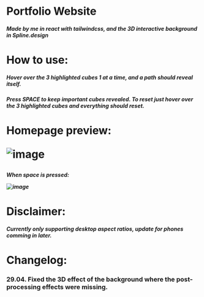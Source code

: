 <h1>Portfolio Website

<h5>Made by me in react with tailwindcss, and the 3D interactive background in Spline.design 
  
<h1>How to use:
  
<h5>Hover over the 3 highlighted cubes 1 at a time, and a path should reveal itself.
 
<h5>Press SPACE to keep important cubes revealed. To reset just hover over the 3 highlighted cubes and everything should reset.
 
<h1>Homepage preview:
  
![image](https://user-images.githubusercontent.com/71398993/164949802-135feeea-4a5f-4a59-9562-56e963bc082d.png)

<h5>When space is pressed:  
  
![image](https://user-images.githubusercontent.com/71398993/164949808-60b2f025-79fd-4b8e-a3f0-77ce8e43fc9d.png)

  
<h1>Disclaimer:
  
<h5>Currently only supporting desktop aspect ratios, update for phones comming in later.

  <h1> Changelog:
<h3>29.04. Fixed the 3D effect of the background where the post-processing effects were missing. 
